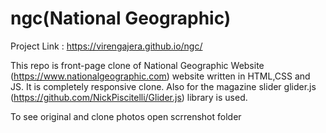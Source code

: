 # ngc(National Geographic)

Project Link : https://virengajera.github.io/ngc/

This repo is front-page clone of National Geographic Website (https://www.nationalgeographic.com) website written in HTML,CSS and JS. It is completely responsive clone. Also for the magazine slider glider.js (https://github.com/NickPiscitelli/Glider.js) library is used.

To see original and clone photos open scrrenshot folder
